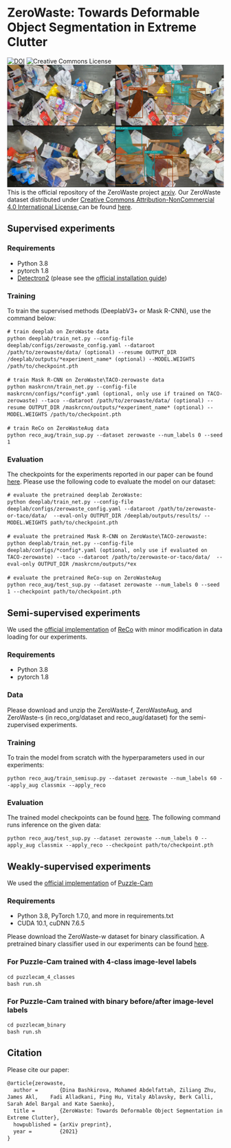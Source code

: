 # ZeroWaste: Towards Deformable Object Segmentation in Extreme Clutter
[![DOI](https://zenodo.org/badge/DOI/10.5281/zenodo.4899927.svg)](https://doi.org/10.5281/zenodo.4899927) <img alt="Creative Commons License" style="border-width:0" src="https://i.creativecommons.org/l/by-nc/4.0/80x15.png" />
![Image](images/recycling_figure_1_v3.png)
This is the official repository of the ZeroWaste project [arxiv](https://arxiv.org/abs/2106.02740). Our ZeroWaste dataset distributed under 
<a rel="license" href="http://creativecommons.org/licenses/by-nc/4.0/"></a><a rel="license" href="http://creativecommons.org/licenses/by-nc/4.0/">Creative Commons Attribution-NonCommercial 4.0 International License </a>  can be found [here](https://zenodo.org/record/4899927).

## Supervised experiments
### Requirements
* Python 3.8
* pytorch 1.8
* [Detectron2](https://github.com/facebookresearch/detectron2) (please see the [official installation guide](https://detectron2.readthedocs.io/en/latest/tutorials/install.html))

### Training
To train the supervised methods (DeeplabV3+ or Mask R-CNN), use the command below: 
```
# train deeplab on ZeroWaste data
python deeplab/train_net.py --config-file deeplab/configs/zerowaste_config.yaml --dataroot /path/to/zerowaste/data/ (optional) --resume OUTPUT_DIR /deeplab/outputs/*experiment_name* (optional) --MODEL.WEIGHTS /path/to/checkpoint.pth

# train Mask R-CNN on ZeroWaste\TACO-zerowaste data
python maskrcnn/train_net.py --config-file maskrcnn/configs/*config*.yaml (optional, only use if trained on TACO-zerowaste) --taco --dataroot /path/to/zerowaste/data/ (optional) --resume OUTPUT_DIR /maskrcnn/outputs/*experiment_name* (optional) --MODEL.WEIGHTS /path/to/checkpoint.pth

# train ReCo on ZeroWasteAug data
python reco_aug/train_sup.py --dataset zerowaste --num_labels 0 --seed 1
```

### Evaluation
The checkpoints for the experiments reported in our paper can be found [here](http://csr.bu.edu/ftp/recycle/models/). Please use the following code to evaluate the model on our dataset:
```
# evaluate the pretrained deeplab ZeroWaste:
python deeplab/train_net.py --config-file deeplab/configs/zerowaste_config.yaml --dataroot /path/to/zerowaste-or-taco/data/  --eval-only OUTPUT_DIR /deeplab/outputs/results/ --MODEL.WEIGHTS path/to/checkpoint.pth

# evaluate the pretrained Mask R-CNN on ZeroWaste\TACO-zerowaste:
python deeplab/train_net.py --config-file deeplab/configs/*config*.yaml (optional, only use if evaluated on TACO-zerowaste) --taco --dataroot /path/to/zerowaste-or-taco/data/  --eval-only OUTPUT_DIR /maskrcnn/outputs/*ex

# evaluate the pretrained ReCo-sup on ZeroWasteAug
python reco_aug/test_sup.py --dataset zerowaste --num_labels 0 --seed 1 --checkpoint path/to/checkpoint.pth
```

## Semi-supervised experiments
We used the [official implementation](https://github.com/lorenmt/reco) of [ReCo](https://arxiv.org/abs/2104.04465)  with minor modification in data loading for our experiments. 

### Requirements
* Python 3.8
* pytorch 1.8

### Data
Please download and unzip the ZeroWaste-f, ZeroWasteAug, and ZeroWaste-s (in reco_org/dataset and reco_aug/dataset) for the semi-zupervised experiments. 

### Training
To train the model from scratch with the hyperparameters used in our experiments:

```
python reco_aug/train_semisup.py --dataset zerowaste --num_labels 60 --apply_aug classmix --apply_reco
```

### Evaluation
The trained model checkpoints can be found [here](http://csr.bu.edu/ftp/recycle/models/reco/reco_aug/). The following command runs inference on the given data: 

```
python reco_aug/test_sup.py --dataset zerowaste --num_labels 0 --apply_aug classmix --apply_reco --checkpoint path/to/checkpoint.pth
```

## Weakly-supervised experiments
We used the [official implementation](https://github.com/OFRIN/PuzzleCAM) of [Puzzle-Cam](https://arxiv.org/abs/2101.11253)
### Requirements
* Python 3.8, PyTorch 1.7.0, and more in requirements.txt
* CUDA 10.1, cuDNN 7.6.5

Please download the ZeroWaste-w dataset for binary classification. A pretrained binary classifier used in our experiments can be found [here](http://csr.bu.edu/ftp/recycle/models/binary_classification/).

### For Puzzle-Cam trained with 4-class image-level labels

```
cd puzzlecam_4_classes
bash run.sh
```
### For Puzzle-Cam trained with binary before/after image-level labels

```
cd puzzlecam_binary
bash run.sh
```

## Citation
Please cite our paper: 
```
@article{zerowaste,
  author =       {Dina Bashkirova, Mohamed Abdelfattah, Ziliang Zhu, James Akl,    Fadi Alladkani, Ping Hu, Vitaly Ablavsky, Berk Calli, Sarah Adel Bargal and Kate Saenko},
  title =        {ZeroWaste: Towards Deformable Object Segmentation in Extreme Clutter},
  howpublished = {arXiv preprint},
  year =         {2021}
}
```

